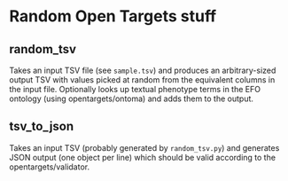 # Random Open Targets stuff

## random_tsv

Takes an input TSV file (see `sample.tsv`) and produces an arbitrary-sized output TSV with values picked at random from the equivalent columns in the input file.
Optionally looks up textual phenotype terms in the EFO ontology (using opentargets/ontoma) and adds them to the output.

## tsv_to_json

Takes an input TSV (probably generated by `random_tsv.py`) and generates JSON output (one object per line) which should be valid according to the opentargets/validator.
